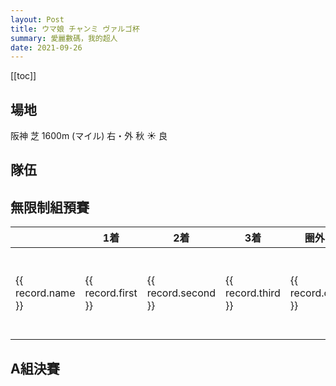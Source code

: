 ```yaml
---
layout: Post
title: ウマ娘 チャンミ ヴァルゴ杯
summary: 愛麗數碼，我的超人
date: 2021-09-26
---
```


[[toc]]

## 場地

<div class="font-bold text-xl">阪神 芝 1600m (マイル) 右・外 秋 ☀️ 良</div>


## 隊伍

<div class="flex w-full my-2">
  <!-- <img class="w-1/3" src="https://imgur.com/5Up9Fgk.png" alt="" data-action="zoom" />
  <img class="w-1/3" src="https://imgur.com/7OAlzvi.png" alt="" data-action="zoom" />
  <img class="w-1/3" src="https://imgur.com/FYpcVIk.png" alt="" data-action="zoom" /> -->
</div>

## 無限制組預賽

<table class="w-full table-auto text-right">
  <thead>
    <tr>
      <th></th>
      <th class="whitespace-nowrap">1着</th>
      <th class="whitespace-nowrap">2着</th>
      <th class="whitespace-nowrap">3着</th>
      <th class="whitespace-nowrap">圈外</th>
      <th class="whitespace-nowrap">勝率</th>
      <th class="whitespace-nowrap">連對率</th>
      <th class="whitespace-nowrap">複勝率</th>
    </tr>
  </thead>
  <tbody>
    <tr v-for="record in records" :key="record.name">
      <td class="whitespace-nowrap">{{ record.name }}</td>
      <td>{{ record.first }}</td>
      <td>{{ record.second }}</td>
      <td>{{ record.third }}</td>
      <td>{{ record.out }}</td>
      <td>{{ (record.first / sum * 100).toFixed(2) }}%</td>
      <td>{{ ((record.first + record.second) / sum * 100).toFixed(2) }}%</td>
      <td>{{ ((record.first + record.second + record.third) / sum * 100).toFixed(2) }}%</td>
    </tr>
  </tbody>
</table>


## A組決賽



<script>
export default {
  data() {
    return {
      records: [
        {
          name: 'アグネスデジタル',
          first: 0,
          second: 0,
          third: 0,
          out: 0
        },
        {
          name: 'サクラバクシンオー',
          first: 0,
          second: 0,
          third: 0,
          out: 0
        },
        {
          name: 'サクラバクシンオー',
          first: 0,
          second: 0,
          third: 0,
          out: 0
        },
        {
          name: 'ウオッカ',
          first: 0,
          second: 0,
          third: 0,
          out: 0
        },
        {
          name: 'ヒシアマゾン',
          first: 0,
          second: 0,
          third: 0,
          out: 0
        }
      ]
    };
  },
  computed: {
    sum() {
      const { first, second, third, out  } = this.records[0];
      return first + second + third + out
    }
  }
}
</script>